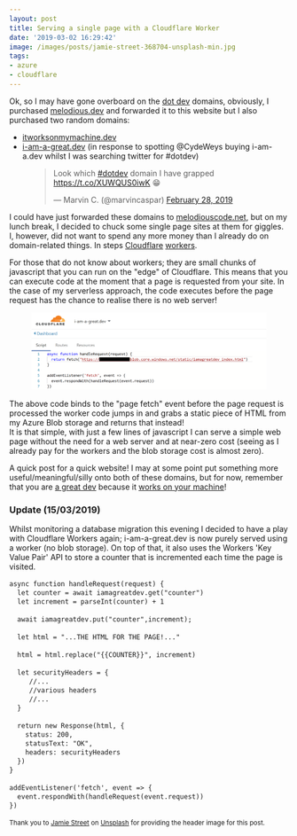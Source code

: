 ```yaml
---
layout: post
title: Serving a single page with a Cloudflare Worker
date: '2019-03-02 16:29:42'
image: /images/posts/jamie-street-368704-unsplash-min.jpg
tags:
- azure
- cloudflare
---
```


Ok, so I may have gone overboard on the [dot dev](https://get.dev) domains, obviously, I purchased [melodious.dev](https://melodious.dev) and forwarded it to this website but I also purchased two random domains:

- [itworksonmymachine.dev](https://itworksonmymachine.dev)
- [i-am-a-great.dev](https://i-am-a-great.dev) (in response to spotting @CydeWeys buying i-am-a.dev whilst I was searching twitter for #dotdev)
<figure class="kg-card kg-embed-card"><blockquote class="twitter-tweet">
<p lang="en" dir="ltr">Look which <a href="https://twitter.com/hashtag/dotdev?src=hash&amp;ref_src=twsrc%5Etfw">#dotdev</a> domain I have grapped <a href="https://t.co/XUWQUS0iwK">https://t.co/XUWQUS0iwK</a> 😁</p>— Marvin C. (@marvincaspar) <a href="https://twitter.com/marvincaspar/status/1101186373921525762?ref_src=twsrc%5Etfw">February 28, 2019</a>
</blockquote>
<script async src="https://platform.twitter.com/widgets.js" charset="utf-8"></script>
</figure>

I could have just forwarded these domains to [melodiouscode.net](https://melodiouscode.net), but on my lunch break, I decided to chuck some single page sites at them for giggles. I, however, did not want to spend any more money than I already do on domain-related things. In steps [Cloudflare](https://cloudflare.com) [workers](https://www.cloudflare.com/en-gb/products/cloudflare-workers/).

For those that do not know about workers; they are small chunks of javascript that you can run on the "edge" of Cloudflare. This means that you can execute code at the moment that a page is requested from your site. In the case of my serverless approach, the code executes before the page request has the chance to realise there is no web server!

<figure class="kg-card kg-image-card"><img src="/images/content/worker.png" class="kg-image"></figure>

The above code binds to the "page fetch" event before the page request is processed the worker code jumps in and grabs a static piece of HTML from my Azure Blob storage and returns that instead!  
It is that simple, with just a few lines of javascript I can serve a simple web page without the need for a web server and at near-zero cost (seeing as I already pay for the workers and the blob storage cost is almost zero).

A quick post for a quick website! I may at some point put something more useful/meaningful/silly onto both of these domains, but for now, remember that you are [a great dev](https://i-am-a-great.dev) because it [works on your machine](https://itworksonmymachine.dev)!

### Update (15/03/2019)

Whilst monitoring a database migration this evening I decided to have a play with Cloudflare Workers again; i-am-a-great.dev is now purely served using a worker (no blob storage). On top of that, it also uses the Workers 'Key Value Pair' API to store a counter that is incremented each time the page is visited.

<!--kg-card-begin: markdown-->

    async function handleRequest(request) {
      let counter = await iamagreatdev.get("counter")
      let increment = parseInt(counter) + 1
    
      await iamagreatdev.put("counter",increment);
    
      let html = "...THE HTML FOR THE PAGE!..."
      
      html = html.replace("{{COUNTER}}", increment)
      
      let securityHeaders = {
         //...
         //various headers
         //...
      }
    
      return new Response(html, {
        status: 200,
        statusText: "OK",
        headers: securityHeaders
      })
    }
    
    addEventListener('fetch', event => {
      event.respondWith(handleRequest(event.request))
    })

<!--kg-card-end: markdown--><!--kg-card-begin: markdown-->

<small>Thank you to <a href="https://unsplash.com/@jamie452">Jamie Street</a> on <a href="https://unsplash.com">Unsplash</a> for providing the header image for this post.</small>

<!--kg-card-end: markdown-->